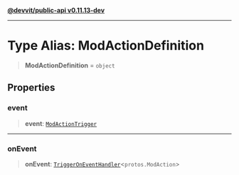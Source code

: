 [**@devvit/public-api v0.11.13-dev**](../README.md)

---

# Type Alias: ModActionDefinition

> **ModActionDefinition** = `object`

## Properties

<a id="event"></a>

### event

> **event**: [`ModActionTrigger`](ModActionTrigger.md)

---

<a id="onevent"></a>

### onEvent

> **onEvent**: [`TriggerOnEventHandler`](TriggerOnEventHandler.md)\<`protos.ModAction`\>
